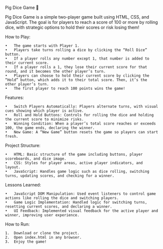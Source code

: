 Pig Dice Game 🎲

Pig Dice Game is a simple two-player game built using HTML, CSS, and JavaScript. The goal is for players to reach a score of 100 or more by rolling dice, with strategic options to hold their scores or risk losing them!

How to Play:

	•	The game starts with Player 1.
	•	Players take turns rolling a dice by clicking the “Roll Dice” button.
	•	If a player rolls any number except 1, that number is added to their current score.
	•	If a player rolls a 1, they lose their current score for that round, and it becomes the other player’s turn.
	•	Players can choose to hold their current score by clicking the “Hold” button, which adds it to their total score. Then, it’s the other player’s turn.
	•	The first player to reach 100 points wins the game!

Features:

	•	Switch Players Automatically: Players alternate turns, with visual cues showing which player is active.
	•	Roll and Hold Buttons: Controls for rolling the dice and holding the current score to minimize risks.
	•	Winning Condition: When a player’s total score reaches or exceeds 100, the game ends, declaring the winner.
	•	New Game: A “New Game” button resets the game so players can start fresh.

Project Structure:

	•	HTML: Basic structure of the game including buttons, player scoreboards, and dice image.
	•	CSS: Styles for player areas, active player indicators, and layout.
	•	JavaScript: Handles game logic such as dice rolling, switching turns, updating scores, and checking for a winner.

Lessons Learned:

	•	JavaScript DOM Manipulation: Used event listeners to control game actions like rolling the dice and switching players.
	•	Game Logic Implementation: Handled logic for switching turns, resetting current scores, and declaring a winner.
	•	UI Feedback: Implemented visual feedback for the active player and winner, improving user experience.

How to Run:

	1.	Download or clone the project.
	2.	Open index.html in any browser.
	3.	Enjoy the game!
